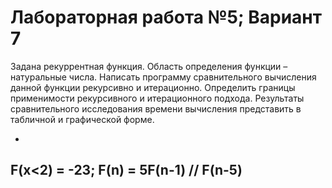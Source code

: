 # Лабораторная работа №5; Вариант 7
Задана рекуррентная функция. Область определения функции – натуральные числа. Написать программу сравнительного вычисления данной функции рекурсивно и итерационно. Определить границы применимости рекурсивного и итерационного подхода. Результаты сравнительного исследования времени вычисления представить в табличной и графической форме.

-
F(x<2) = -23; F(n) = 5F(n-1) // F(n-5)
-
